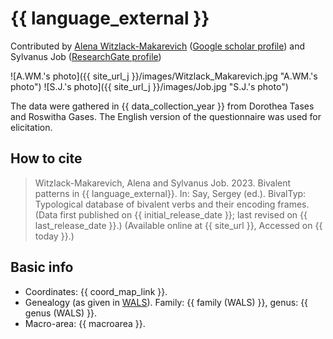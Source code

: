 # {{ language_external }}
Contributed by [Alena Witzlack-Makarevich](https://en.linguistics.huji.ac.il/people/alena-witzlack-makarevich) ([Google scholar profile](https://scholar.google.com/citations?user=G9KzTbMAAAAJ&hl=nl)) and Sylvanus Job ([ResearchGate profile](https://www.researchgate.net/profile/Sylvanus-Job-2))

![A.WM.'s photo]({{ site_url_j }}/images/Witzlack_Makarevich.jpg "A.WM.'s photo")
![S.J.'s photo]({{ site_url_j }}/images/Job.jpg "S.J.'s photo")

The data were gathered in {{ data_collection_year }} from Dorothea Tases and Roswitha Gases. The English version of the questionnaire was used for elicitation.

## How to cite
> Witzlack-Makarevich, Alena and Sylvanus Job. 2023. Bivalent patterns in {{ language_external}}. 
> In: Say, Sergey (ed.). BivalTyp: Typological database of bivalent verbs and their encoding frames. 
> (Data first published on {{ initial_release_date }}; 
> last revised on {{ last_release_date }}.) (Available online at {{ site_url }}, 
> Accessed on {{ today }}.)

## Basic info
- Coordinates: {{ coord_map_link }}.
- Genealogy (as given in [WALS](https://wals.info/)). Family: {{ family (WALS) }}, genus: {{ genus (WALS) }}.
- Macro-area: {{ macroarea }}.
